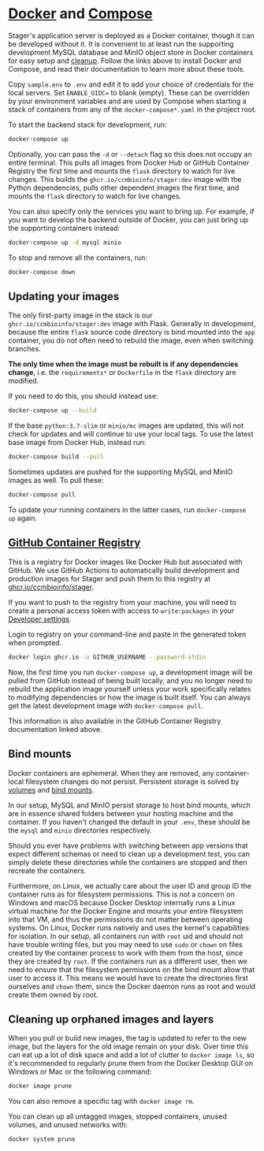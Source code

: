 # [Docker](https://docs.docker.com/engine/install/) and [Compose](https://docs.docker.com/compose/install/)

Stager's application server is deployed as a Docker container, though it can be developed without it.
It is convenient to at least run the supporting development MySQL database and MinIO object store in
Docker containers for easy setup and [cleanup](#resetting-bind-mounts). Follow the links above to
install Docker and Compose, and read their documentation to learn more about these tools.

Copy `sample.env` to `.env` and edit it to add your choice of credentials for the local servers.
Set ```ENABLE_OIDC=``` to blank (empty). These can be overridden by your environment variables and
are used by Compose when starting a stack of containers from any of the `docker-compose*.yaml` in the project root.

To start the backend stack for development, run:

```bash
docker-compose up
```

Optionally, you can pass the `-d` or `--detach` flag so this does not occupy an entire terminal.
This pulls all images from Docker Hub or GitHub Container Registry the first time and mounts the
`flask` directory to watch for live changes.
This builds the `ghcr.io/ccmbioinfo/stager:dev` image with the Python dependencies, pulls other
dependent images the first time, and mounts the `flask` directory to watch for live changes.

You can also specify only the services you want to bring up. For example, if you want to develop the
backend outside of Docker, you can just bring up the supporting containers instead:

```bash
docker-compose up -d mysql minio
```

To stop and remove all the containers, run:

```bash
docker-compose down
```

## Updating your images

The only first-party image in the stack is our `ghcr.io/ccmbioinfo/stager:dev` image with Flask.
Generally in development, because the entire `flask` source code directory is bind mounted into the
`app` container, you do not often need to rebuild the image, even when switching branches.

**The only time when the image must be rebuilt is if any dependencies change**,
i.e. the `requirements*` or `Dockerfile` in the `flask` directory are modified.

If you need to do this, you should instead use:

```bash
docker-compose up --build
```

If the base `python:3.7-slim` or `minio/mc` images are updated, this will not check for updates and
will continue to use your local tags. To use the latest base image from Docker Hub, instead run:

```bash
docker-compose build --pull
```

Sometimes updates are pushed for the supporting MySQL and MinIO images as well. To pull these:

```bash
docker-compose pull
```

To update your running containers in the latter cases, run `docker-compose up` again.

## [GitHub Container Registry](https://docs.github.com/en/packages/guides/about-github-container-registry)

This is a registry for Docker images like Docker Hub but associated with GitHub.
We use GitHub Actions to automatically build development and production images for Stager and push
them to this registry at [ghcr.io/ccmbioinfo/stager](ghcr.io/ccmbioinfo/stager).

If you want to push to the registry from your machine, you will need to create a personal access token
with access to `write:packages` in your [Developer settings](https://github.com/settings/tokens).

Login to registry on your command-line and paste in the generated token when prompted.

```bash
docker login ghcr.io -u GITHUB_USERNAME --password-stdin
```

Now, the first time you run `docker-compose up`, a development image will be pulled from GitHub
instead of being built locally, and you no longer need to rebuild the application image yourself
unless your work specifically relates to modifying dependencies or how the image is built itself.
You can always get the latest development image with `docker-compose pull`.

This information is also available in the GitHub Container Registry documentation linked above.

## Bind mounts

Docker containers are ephemeral. When they are removed, any container-local filesystem changes do
not persist. Persistent storage is solved by [volumes](https://docs.docker.com/storage/volumes/) and
[bind mounts](https://docs.docker.com/storage/bind-mounts/).

In our setup, MySQL and MinIO persist storage to host bind mounts, which are in essence
shared folders between your hosting machine and the container. If you haven't changed the default in
your `.env`, these should be the `mysql` and `minio` directories respectively.

Should you ever have problems with switching between app versions that expect different schemas
or need to clean up a development test, you can simply delete these directories while the containers
are stopped and then recreate the containers.

Furthermore, on Linux, we actually care about the user ID and group ID the container runs as for
filesystem permissions. This is not a concern on Windows and macOS because Docker Desktop internally
runs a Linux virtual machine for the Docker Engine and mounts your entire filesystem into that VM,
and thus the permissions do not matter between operating systems. On Linux, Docker runs natively and
uses the kernel's capabilities for isolation. In our setup, all containers run with `root` uid and
should not have trouble writing files, but you may need to use `sudo` or `chown` on files created by
the container process to work with them from the host, since they are created by `root`. If the
containers run as a different user, then we need to ensure that the filesystem permissions on the
bind mount allow that user to access it. This means we would have to create the directories first
ourselves and `chown` them, since the Docker daemon runs as root and would create them owned by root.

## Cleaning up orphaned images and layers

When you pull or build new images, the tag is updated to refer to the new image, but the layers for
the old image remain on your disk. Over time this can eat up a lot of disk space and add a lot of
clutter to `docker image ls`, so it's recommended to regularly prune them from the Docker Desktop
GUI on Windows or Mac or the following command:

```bash
docker image prune
```

You can also remove a specific tag with `docker image rm`.

You can clean up all untagged images, stopped containers, unused volumes, and unused networks with:

```bash
docker system prune
```
